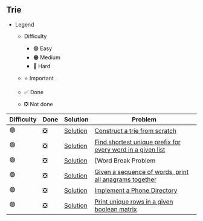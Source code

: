 ## Trie

- Legend
    - Difficulty
        - :green_circle: Easy
        - :orange_circle: Medium
        - :red_circle: Hard

    - :star: Important
    - :white_check_mark: Done
    - :negative_squared_cross_mark: Not done


| Difficulty       | Done                          | Solution  | Problem                                                                                                                                                                                                                                                                                                            |
| -------------    | ------------------------------ | -------- | ------------------------------------------------------------------------------------------------------------------------------------------------------------------------------------------------------------------------------------------------------------------------------------------------------------------ |
| :green_circle:     | :negative_squared_cross_mark:  | [Solution](ReverseAnArray.java) | [Construct a trie from scratch](https://www.geeksforgeeks.org/trie-insert-and-search/)
| :green_circle:     | :negative_squared_cross_mark:  | [Solution](ReverseAnArray.java) | [Find shortest unique prefix for every word in a given list](https://www.geeksforgeeks.org/find-all-shortest-unique-prefixes-to-represent-each-word-in-a-given-list/)
| :green_circle:     | :negative_squared_cross_mark:  | [Solution](ReverseAnArray.java) | [Word Break Problem | (Trie solution)](https://www.geeksforgeeks.org/word-break-problem-trie-solution/)
| :green_circle:     | :negative_squared_cross_mark:  | [Solution](ReverseAnArray.java) | [Given a sequence of words, print all anagrams together](https://practice.geeksforgeeks.org/problems/k-anagrams-1/0)
| :green_circle:     | :negative_squared_cross_mark:  | [Solution](ReverseAnArray.java) | [Implement a Phone Directory](https://practice.geeksforgeeks.org/problems/phone-directory/0)
| :green_circle:     | :negative_squared_cross_mark:  | [Solution](ReverseAnArray.java) | [Print unique rows in a given boolean matrix](https://practice.geeksforgeeks.org/problems/unique-rows-in-boolean-matrix/1)                                                                                                                                                                                         
         
